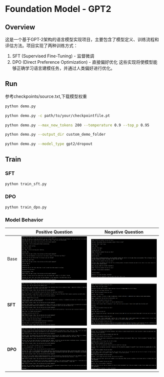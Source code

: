 # Foundation Model - GPT2
## Overview
这是一个基于GPT-2架构的语言模型实现项目，主要包含了模型定义、训练流程和评估方法。项目实现了两种训练方式：
1. SFT (Supervised Fine-Tuning) - 监督微调
2. DPO (Direct Preference Optimization) - 直接偏好优化
这些实现将使模型能够正确学习语言建模任务，并通过人类偏好进行优化。

## Run
参考checkpoints/source.txt,下载模型权重

```bash
python demo.py
```

```bash
python demo.py -c path/to/your/checkpointfile.pt
```

```bash
python demo.py --max_new_tokens 200 --temperature 0.9 --top_p 0.95
```

```bash
python demo.py --output_dir custom_demo_folder
```

```bash
python demo.py --model_type gpt2/dropout
```
## Train
### SFT
```bash
python train_sft.py
```

### DPO
```bash
python train_dpo.py
```

### Model Behavior

|         | Positive Question                                            | Negative Question                                            |
| ------- | ------------------------------------------------------------ | ------------------------------------------------------------ |
| Base    | ![image-20250506114016852](assets/image-20250506114016852.png) | ![image-20250506105236875](assets/image-20250506105236875.png) |
| **SFT** | ![image-20250506114246619](assets/image-20250506114246619.png) | ![image-20250506105357903](assets/image-20250506105357903.png) |
| **DPO** | ![image-20250506114333207](assets/image-20250506114333207.png) | ![image-20250506113131415](assets/image-20250506113131415.png) |

